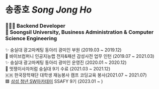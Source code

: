 
# 송종호 *Song Jong Ho* <br> 
<h3>
🧑🏼‍💻 Backend Developer  <br>
🏫 Soongsil University, Business Administration & Computer Science Engineering
</h3>

✨ 숭실대 광고마케팅 동아리 광미인 부원 (2019.03 ~ 2019.12) <br>
👔 바이브컴퍼니 인공지능랩 전자&패션 감성사전  업무 인턴 (2019.07 ~ 2021.03) <br>
✨ 숭실대 광고마케팅 동아리 광미인 운영진 (2020.01 ~ 2020.12) <br>
🦁 멋쟁이사자처럼 숭실대 9기 수료 (2021.03 ~ 2021.12) <br>
🇰🇷 한국장학재단 대학생 재능봉사 캠프 코딩교육 봉사(2021.07 ~ 2021.07) <br>
🟦 [삼성 청년 SW아카데미](https://www.ssafy.com/ksp/jsp/swp/swpMain.jsp) SSAFY 9기 (2023.01 ~ )<br><br>
